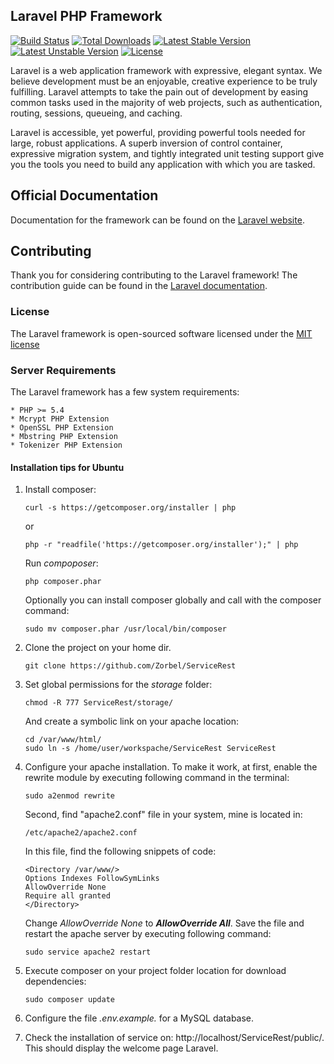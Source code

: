 ## Laravel PHP Framework

[![Build Status](https://travis-ci.org/laravel/framework.svg)](https://travis-ci.org/laravel/framework)
[![Total Downloads](https://poser.pugx.org/laravel/framework/downloads.svg)](https://packagist.org/packages/laravel/framework)
[![Latest Stable Version](https://poser.pugx.org/laravel/framework/v/stable.svg)](https://packagist.org/packages/laravel/framework)
[![Latest Unstable Version](https://poser.pugx.org/laravel/framework/v/unstable.svg)](https://packagist.org/packages/laravel/framework)
[![License](https://poser.pugx.org/laravel/framework/license.svg)](https://packagist.org/packages/laravel/framework)

Laravel is a web application framework with expressive, elegant syntax. We believe development must be an enjoyable, creative experience to be truly fulfilling. Laravel attempts to take the pain out of development by easing common tasks used in the majority of web projects, such as authentication, routing, sessions, queueing, and caching.

Laravel is accessible, yet powerful, providing powerful tools needed for large, robust applications. A superb inversion of control container, expressive migration system, and tightly integrated unit testing support give you the tools you need to build any application with which you are tasked.

## Official Documentation

Documentation for the framework can be found on the [Laravel website](http://laravel.com/docs).

## Contributing

Thank you for considering contributing to the Laravel framework! The contribution guide can be found in the [Laravel documentation](http://laravel.com/docs/contributions).

### License

The Laravel framework is open-sourced software licensed under the [MIT license](http://opensource.org/licenses/MIT)

### Server Requirements

The Laravel framework has a few system requirements:

	* PHP >= 5.4
    * Mcrypt PHP Extension
    * OpenSSL PHP Extension
    * Mbstring PHP Extension
    * Tokenizer PHP Extension

#### Installation tips for Ubuntu

1. Install composer:

	`curl -s https://getcomposer.org/installer | php` 
	
	or
	
	`php -r "readfile('https://getcomposer.org/installer');" | php`

	Run *compoposer*:

	`php composer.phar`

	Optionally you can install composer globally and call with the composer command:

	`sudo mv composer.phar /usr/local/bin/composer`

2. Clone the project on your home dir.

    `git clone https://github.com/Zorbel/ServiceRest`

3. Set global permissions for the *storage* folder:

    `chmod -R 777 ServiceRest/storage/`
    
    And create a symbolic link on your apache location:
    ```
    cd /var/www/html/
    sudo ln -s /home/user/workspache/ServiceRest ServiceRest
    ```
4. Configure your apache installation. To make it work, at first, enable the rewrite module by executing following command in the terminal:
    
    `sudo a2enmod rewrite`

    Second, find "apache2.conf" file in your system, mine is located in:
    
    `/etc/apache2/apache2.conf`
    
    In this file, find the following snippets of code:
    
    ```
    <Directory /var/www/>
    Options Indexes FollowSymLinks
    AllowOverride None
    Require all granted
    </Directory>
    ```
    Change *AllowOverride None* to ***AllowOverride All***. Save the file and restart the apache server by executing following command:
    
    `sudo service apache2 restart`
    
5. Execute composer on your project folder location for download dependencies:
    
    `sudo composer update`

6. Configure the file *.env.example.* for a MySQL database.

7. Check the installation of service on: http://localhost/ServiceRest/public/. This should display the welcome page Laravel.